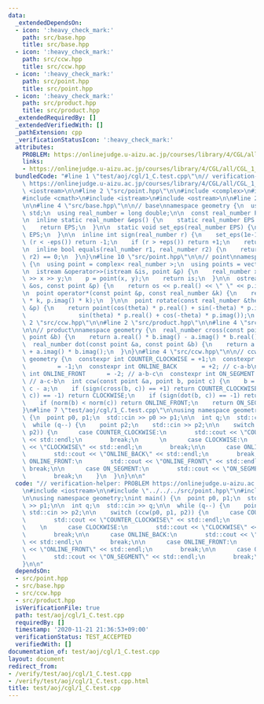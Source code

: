 ```yaml
---
data:
  _extendedDependsOn:
  - icon: ':heavy_check_mark:'
    path: src/base.hpp
    title: src/base.hpp
  - icon: ':heavy_check_mark:'
    path: src/ccw.hpp
    title: src/ccw.hpp
  - icon: ':heavy_check_mark:'
    path: src/point.hpp
    title: src/point.hpp
  - icon: ':heavy_check_mark:'
    path: src/product.hpp
    title: src/product.hpp
  _extendedRequiredBy: []
  _extendedVerifiedWith: []
  _pathExtension: cpp
  _verificationStatusIcon: ':heavy_check_mark:'
  attributes:
    PROBLEM: https://onlinejudge.u-aizu.ac.jp/courses/library/4/CGL/all/CGL_1_C
    links:
    - https://onlinejudge.u-aizu.ac.jp/courses/library/4/CGL/all/CGL_1_C
  bundledCode: "#line 1 \"test/aoj/cgl/1_C.test.cpp\"\n// verification-helper: PROBLEM\
    \ https://onlinejudge.u-aizu.ac.jp/courses/library/4/CGL/all/CGL_1_C\n\n#include\
    \ <iostream>\n\n#line 2 \"src/point.hpp\"\n\n#include <complex>\n#include <vector>\n\
    #include <cmath>\n#include <istream>\n#include <ostream>\n\n#line 2 \"src/base.hpp\"\
    \n\n#line 4 \"src/base.hpp\"\n\n// base\nnamespace geometry {\n  using namespace\
    \ std;\n  using real_number = long double;\n\n  const real_number PI = acos(-1);\n\
    \n  inline static real_number &eps() {\n    static real_number EPS = 1e-10;\n\
    \    return EPS;\n  }\n\n  static void set_eps(real_number EPS) {\n    eps() =\
    \ EPS;\n  }\n\n  inline int sign(real_number r) {\n    set_eps(1e-10);\n    if\
    \ (r < -eps()) return -1;\n    if (r > +eps()) return +1;\n    return 0;\n  }\n\
    \n  inline bool equals(real_number r1, real_number r2) {\n    return sign(r1 -\
    \ r2) == 0;\n  }\n}\n#line 10 \"src/point.hpp\"\n\n// point\nnamespace geometry\
    \ {\n  using point = complex< real_number >;\n  using points = vector< point >;\n\
    \n  istream &operator>>(istream &is, point &p) {\n    real_number x, y;\n    is\
    \ >> x >> y;\n    p = point(x, y);\n    return is;\n  }\n\n  ostream &operator<<(ostream\
    \ &os, const point &p) {\n    return os << p.real() << \" \" << p.imag();\n  }\n\
    \n  point operator*(const point &p, const real_number &k) {\n    return point(p.real()\
    \ * k, p.imag() * k);\n  }\n\n  point rotate(const real_number &theta, const point\
    \ &p) {\n    return point(cos(theta) * p.real() + sin(-theta) * p.imag(),\n  \
    \               sin(theta) * p.real() + cos(-theta) * p.imag());\n  }\n}\n#line\
    \ 2 \"src/ccw.hpp\"\n\n#line 2 \"src/product.hpp\"\n\n#line 4 \"src/product.hpp\"\
    \n\n// product\nnamespace geometry {\n  real_number cross(const point &a, const\
    \ point &b) {\n    return a.real() * b.imag() - a.imag() * b.real();\n  }\n\n\
    \  real_number dot(const point &a, const point &b) {\n    return a.real() * b.real()\
    \ + a.imag() * b.imag();\n  }\n}\n#line 4 \"src/ccw.hpp\"\n\n// ccw\nnamespace\
    \ geometry {\n  constexpr int COUNTER_CLOCKWISE = +1;\n  constexpr int CLOCKWISE\
    \         = -1;\n  constexpr int ONLINE_BACK       = +2; // c-a-b\n  constexpr\
    \ int ONLINE_FRONT      = -2; // a-b-c\n  constexpr int ON_SEGMENT        =  0;\
    \ // a-c-b\n  int ccw(const point &a, point b, point c) {\n    b = b - a, c =\
    \ c - a;\n    if (sign(cross(b, c)) == +1) return COUNTER_CLOCKWISE;\n    if (sign(cross(b,\
    \ c)) == -1) return CLOCKWISE;\n    if (sign(dot(b, c)) == -1) return ONLINE_BACK;\n\
    \    if (norm(b) < norm(c)) return ONLINE_FRONT;\n    return ON_SEGMENT;\n  }\n\
    }\n#line 7 \"test/aoj/cgl/1_C.test.cpp\"\n\nusing namespace geometry;\nint main()\
    \ {\n  point p0, p1;\n  std::cin >> p0 >> p1;\n\n  int q;\n  std::cin >> q;\n\n\
    \  while (q--) {\n    point p2;\n    std::cin >> p2;\n\n    switch (ccw(p0, p1,\
    \ p2)) {\n      case COUNTER_CLOCKWISE:\n        std::cout << \"COUNTER_CLOCKWISE\"\
    \ << std::endl;\n        break;\n      \n      case CLOCKWISE:\n        std::cout\
    \ << \"CLOCKWISE\" << std::endl;\n        break;\n\n      case ONLINE_BACK:\n\
    \        std::cout << \"ONLINE_BACK\" << std::endl;\n        break;\n\n      case\
    \ ONLINE_FRONT:\n        std::cout << \"ONLINE_FRONT\" << std::endl;\n       \
    \ break;\n\n      case ON_SEGMENT:\n        std::cout << \"ON_SEGMENT\" << std::endl;\n\
    \        break;\n    }\n  }\n}\n\n"
  code: "// verification-helper: PROBLEM https://onlinejudge.u-aizu.ac.jp/courses/library/4/CGL/all/CGL_1_C\n\
    \n#include <iostream>\n\n#include \"../../../src/point.hpp\"\n#include \"../../../src/ccw.hpp\"\
    \n\nusing namespace geometry;\nint main() {\n  point p0, p1;\n  std::cin >> p0\
    \ >> p1;\n\n  int q;\n  std::cin >> q;\n\n  while (q--) {\n    point p2;\n   \
    \ std::cin >> p2;\n\n    switch (ccw(p0, p1, p2)) {\n      case COUNTER_CLOCKWISE:\n\
    \        std::cout << \"COUNTER_CLOCKWISE\" << std::endl;\n        break;\n  \
    \    \n      case CLOCKWISE:\n        std::cout << \"CLOCKWISE\" << std::endl;\n\
    \        break;\n\n      case ONLINE_BACK:\n        std::cout << \"ONLINE_BACK\"\
    \ << std::endl;\n        break;\n\n      case ONLINE_FRONT:\n        std::cout\
    \ << \"ONLINE_FRONT\" << std::endl;\n        break;\n\n      case ON_SEGMENT:\n\
    \        std::cout << \"ON_SEGMENT\" << std::endl;\n        break;\n    }\n  }\n\
    }\n\n"
  dependsOn:
  - src/point.hpp
  - src/base.hpp
  - src/ccw.hpp
  - src/product.hpp
  isVerificationFile: true
  path: test/aoj/cgl/1_C.test.cpp
  requiredBy: []
  timestamp: '2020-11-21 21:36:53+09:00'
  verificationStatus: TEST_ACCEPTED
  verifiedWith: []
documentation_of: test/aoj/cgl/1_C.test.cpp
layout: document
redirect_from:
- /verify/test/aoj/cgl/1_C.test.cpp
- /verify/test/aoj/cgl/1_C.test.cpp.html
title: test/aoj/cgl/1_C.test.cpp
---
```

